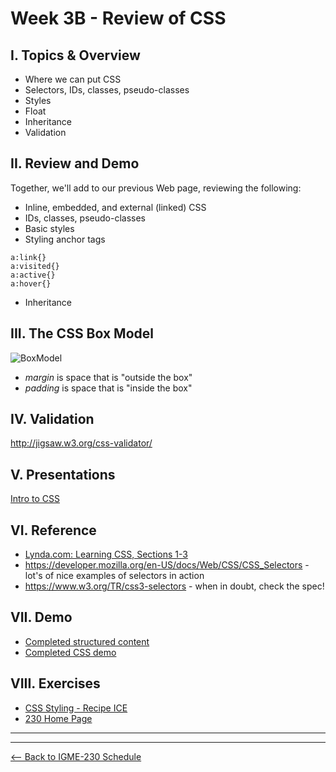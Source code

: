 # Week 3B - Review of CSS

## I. Topics & Overview
- Where we can put CSS
- Selectors, IDs, classes, pseudo-classes
- Styles
- Float
- Inheritance
- Validation

## II. Review and Demo
Together, we'll add to our previous Web page, reviewing the following:
- Inline, embedded, and external (linked) CSS
- IDs, classes, pseudo-classes
- Basic styles
- Styling anchor tags
```
a:link{}
a:visited{}
a:active{}
a:hover{}
```
- Inheritance

## III. The CSS Box Model
![BoxModel](../other-files/BoxModel.png)

+ *margin* is space that is "outside the box"
+ *padding* is space that is "inside the box"

## IV. Validation
http://jigsaw.w3.org/css-validator/

## V. Presentations
[Intro to CSS](../presentations/CSS-Intro.pdf)

## VI. Reference
- [Lynda.com: Learning CSS, Sections 1-3](https://www.lynda.com/CSS-tutorials/CSS-Fundamentals/417645-2.html)
- https://developer.mozilla.org/en-US/docs/Web/CSS/CSS_Selectors - lot's of nice examples of selectors in action
- https://www.w3.org/TR/css3-selectors - when in doubt, check the spec!

## VII. Demo
- [Completed structured content](../other-files/2A_demo-done.zip)
- [Completed CSS demo](../other-files/2B_Demo_Done.zip)

## VIII. Exercises
- [CSS Styling - Recipe ICE](../exercises/week-2/Recipe-ICE.zip)
- [230 Home Page](../exercises/week-2/230-home-page.md)

<hr><hr>

[<-- Back to IGME-230 Schedule](../schedule.md)
